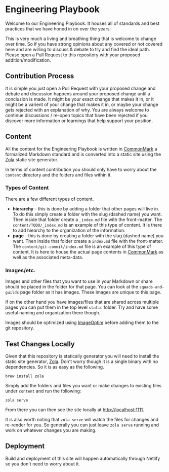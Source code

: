 # Engineering Playbook

Welcome to our Engineering Playbook. It houses all of standards and best practices that we have honed in on over the years.

This is very much a living and breathing thing that is welcome to change over time. So if you have strong opinions about any covered or not covered here and are willing to discuss & debate to try and find the ideal path. Please open a Pull Request to this repository with your proposed addition/modification.

## Contribution Process

It is simple you just open a Pull Request with your proposed change and debate and discussion happens around your proposed change until a conclusion is made. It might be your exact change that makes it in, or it might be a varient of your change that makes it in, or maybe your change gets rejected with an explanation of why. You are always welcome to continue discussions / re-open topics that have been rejected if you discover more information or learnings that help support your position.

## Content

All the content for the Engineering Playbook is written in [CommonMark][] a formalized Markdown standard and is converted into a static site using the [Zola][] static site generator.

In terms of content contribution you should only have to worry about the `content` directory and the folders and files within it.

### Types of Content

There are a few different types of content.

- **hierarchy** - this is done by adding a folder that other pages will live in. To do this simply create a folder with the slug (dashed name) you want. Then inside that folder create a `_index.md` file with the front-matter. The `content/TODO/_index.md` is an example of this type of content. It is there to add hiearchy to the organization of the information.
- **page** - this is done by creating a folder with the slug (dashed name) you want. Then inside that folder create a `index.md` file with the front-matter. The `content/git-commit/index.md` file is an example of this type of content. It is here to house the actual page contents in [CommonMark][] as well as the associated meta-data.

### Images/etc.

Images and other files that you want to use in your Markdown or share should be placed in the folder for that page. You can look at the `squads-and-guilds` page folder as it has images. These images are unique to this page.

If on the other hand you have images/files that are shared across multiple pages you can put them in the top level `static` folder. Try and have some useful naming and organization there though.

Images should be optimized using [ImageOptim](https://imageoptim.com/howto.html) before adding them to the git repository.

## Test Changes Locally

Given that this repository is statically generator you will need to install the static site generator, [Zola][]. Don't worry though it is a single binary with no dependencies. So it is as easy as the following.

	brew install zola

Simply add the folders and files you want or make changes to existing files under `content` and run the following:

	zola serve

From there you can then see the site locally at [http://localhost:1111](http://localhost:1111).

It is also worth noting that `zola serve` will watch the files for changes and re-render for you. So generally you can just leave `zola serve` running and work on whatever changes you are making.

## Deployment

Build and deployment of this site will happen automatically through Netlify so you don't need to worry about it.

[CommonMark]: https://commonmark.org
[Zola]: https://www.getzola.org
